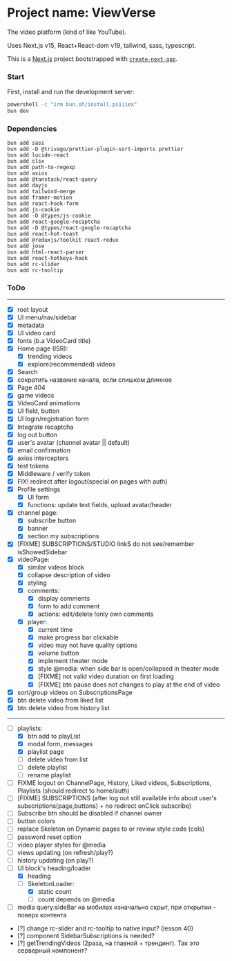 # Project name: ViewVerse

<!--VideoVibe (ViewVibe), VideoVerse (ViewVerse), StreamSpark, Tubex, Vidberry  -->

The video platform (kind of like YouTube).

Uses Next.js v15, React+React-dom v19, tailwind, sass, typescript.

This is a [Next.js](https://nextjs.org) project bootstrapped with
[`create-next-app`](https://nextjs.org/docs/app/api-reference/cli/create-next-app).

### Start

First, install and run the development server:

```bash
powershell -c "irm bun.sh/install.ps1|iex"
bun dev
```

### Dependencies

```
bun add sass
bun add -D @trivago/prettier-plugin-sort-imports prettier
bun add lucide-react
bun add clsx
bun add path-to-regexp
bun add axios
bun add @tanstack/react-query
bun add dayjs
bun add tailwind-merge
bun add framer-motion
bun add react-hook-form
bun add js-cookie
bun add -D @types/js-cookie
bun add react-google-recaptcha
bun add -D @types/react-google-recaptcha
bun add react-hot-toast
bun add @reduxjs/toolkit react-redux
bun add jose
bun add html-react-parser
bun add react-hotkeys-hook
bun add rc-slider
bun add rc-tooltip
```

### ToDo

---

- [x] root layout
- [x] UI menu/nav/sidebar
- [x] metadata
- [x] UI video card
- [x] fonts (b.a VideoCard title)
- [x] Home page (ISR):
  - [x] trending videos
  - [x] explore(recommended) videos
- [x] Search
- [x] сократить название канала, если слишком длинное
- [x] Page 404
- [x] game videos
- [x] VideoCard animations
- [x] UI field, button
- [x] UI login/registration form
- [x] Integrate recaptcha
- [x] log out button
- [x] user's avatar (channel avatar || default)
- [x] email confirmation
- [x] axios interceptors
- [x] test tokens
- [x] Middleware / verify token
- [x] FIX! redirect after logout(special on pages with auth)
- [x] Profile settings
  - [x] UI form
  - [x] functions: update text fields, upload avatar/header
- [x] channel page:
  - [x] subscribe button
  - [x] banner
  - [x] section my subscriptions
- [x] [FIXME] SUBSCRIPTIONS/STUDIO linkS do not see/remember isShowedSidebar
- [x] videoPage:
  - [x] similar videos block
  - [x] collapse description of video
  - [x] styling
  - [x] comments:
    - [x] display comments
    - [x] form to add comment
    - [x] actions: edit/delete !only own comments
  - [x] player:
    - [x] current time
    - [x] make progress bar clickable
    - [x] video may not have quality options
    - [x] volume button
    - [x] implement theater mode
    - [x] style @media: when side bar is open/collapsed in theater mode
    - [x] [FIXME] not valid video duration on first loading
    - [x] [FIXME] btn pause does not changes to play at the end of video
- [x] sort/group videos on SubscriptionsPage
- [x] btn delete video from liked list
- [x] btn delete video from history list

---

- [ ] playlists:
  - [x] btn add to playList
  - [x] modal form, messages
  - [x] playlist page
  - [ ] delete video from list
  - [ ] delete playlist
  - [ ] rename playlist
- [ ] FIXME logout on ChannelPage, History, Liked videos, Subscriptions, Playlists (should redirect
      to home/auth)
- [ ] [FIXME] SUBSCRIPTIONS (after log out still available info about user's
      subscriptions(page,buttons) + no redirect onClick subscribe)
- [ ] Subscribe btn should be disabled if channel owner
- [ ] button colors
- [ ] replace Skeleton on Dynamic pages to <Loading /> or review style code (cols)
- [ ] password reset option
- [ ] video player styles for @media
- [ ] views updating (on refresh/play?)
- [ ] history updating (on play?)
- [ ] UI block's heading/loader
  - [x] heading
  - [ ] SkeletonLoader:
    - [x] static count
    - [ ] count depends on @media
- [ ] media query:sideBar на мобилах изначально скрыт, при открытии - поверх контента
<!-- - [ ] меню кнопка?, 1 колонка
- [ ] xs 540 - меню скрыто, 2 колонки
- [ ] sm 640
- [ ] md 768 - меню скрыто, 3 колонки
- [ ] lg 1024 - меню открыто, 3 колонки
- [ ] xl 1280 - меню открыто, 4 колонки
- [ ] 2xl 1536 -->
- [?] change rc-slider and rc-tooltip to native input? (lesson 40)
- [?] component SidebarSubscriptions is needed?
- [?] getTrendingVideos (2раза, на главной + трендинг). Так это серверный компонент?

<!--
Open [http://localhost:3000](http://localhost:3000) with your browser to see the result.

You can start editing the page by modifying `app/page.tsx`. The page auto-updates as you edit the file.

This project uses [`next/font`](https://nextjs.org/docs/app/building-your-application/optimizing/fonts) to automatically optimize and load [Geist](https://vercel.com/font), a new font family for Vercel.

## Learn More

To learn more about Next.js, take a look at the following resources:

- [Next.js Documentation](https://nextjs.org/docs) - learn about Next.js features and API.
- [Learn Next.js](https://nextjs.org/learn) - an interactive Next.js tutorial.

You can check out [the Next.js GitHub repository](https://github.com/vercel/next.js) - your feedback and contributions are welcome!

## Deploy on Vercel

The easiest way to deploy your Next.js app is to use the [Vercel Platform](https://vercel.com/new?utm_medium=default-template&filter=next.js&utm_source=create-next-app&utm_campaign=create-next-app-readme) from the creators of Next.js.

Check out our [Next.js deployment documentation](https://nextjs.org/docs/app/building-your-application/deploying) for more details. -->
